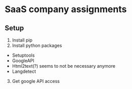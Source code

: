 SaaS company assignments
========================

Setup
-----
1. Install pip
2. Install python packages
  * Setuptools
  * GoogleAPI
  * Html2text(?) seems to not be necessary anymore
  * Langdetect
3. Get google API access
